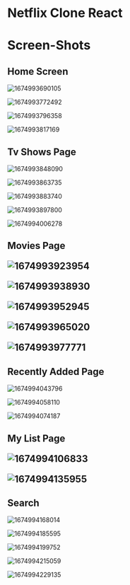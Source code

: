 # Netflix Clone React

<h1>Screen-Shots

<h2>Home Screen </h2>

![1674993690105](image/README/1674993690105.png)

![1674993772492](image/README/1674993772492.png)

![1674993796358](image/README/1674993796358.png)

![1674993817169](image/README/1674993817169.png)

<h2>Tv Shows Page </h2>

![1674993848090](image/README/1674993848090.png)

![1674993863735](image/README/1674993863735.png)

![1674993883740](image/README/1674993883740.png)

![1674993897800](image/README/1674993897800.png)

![1674994006278](image/README/1674994006278.png)

<h2>Movies Page

![1674993923954](image/README/1674993923954.png)

![1674993938930](image/README/1674993938930.png)

![1674993952945](image/README/1674993952945.png)

![1674993965020](image/README/1674993965020.png)

![1674993977771](image/README/1674993977771.png)

<h2>Recently Added Page </h2>

![1674994043796](image/README/1674994043796.png)

![1674994058110](image/README/1674994058110.png)

![1674994074187](image/README/1674994074187.png)

<h2>My List Page

![1674994106833](image/README/1674994106833.png)

![1674994135955](image/README/1674994135955.png)

<h2>Search</h2>

![1674994168014](image/README/1674994168014.png)

![1674994185595](image/README/1674994185595.png)

![1674994199752](image/README/1674994199752.png)

![1674994215059](image/README/1674994215059.png)

![1674994229135](image/README/1674994229135.png)
